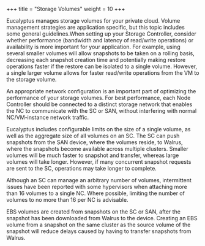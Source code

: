 +++
title = "Storage Volumes"
weight = 10
+++

Eucalyptus manages storage volumes for your private cloud. Volume management strategies are application specific, but this topic includes some general guidelines.When setting up your Storage Controller, consider whether performance (bandwidth and latency of read/write operations) or availability is more important for your application. For example, using several smaller volumes will allow snapshots to be taken on a rolling basis, decreasing each snapshot creation time and potentially making restore operations faster if the restore can be isolated to a single volume. However, a single larger volume allows for faster read/write operations from the VM to the storage volume. 

An appropriate network configuration is an important part of optimizing the performance of your storage volumes. For best performance, each Node Controller should be connected to a distinct storage network that enables the NC to communicate with the SC or SAN, without interfering with normal NC/VM-instance network traffic. 

Eucalyptus includes configurable limits on the size of a single volume, as well as the aggregate size of all volumes on an SC. The SC can push snapshots from the SAN device, where the volumes reside, to Walrus, where the snapshots become available across multiple clusters. Smaller volumes will be much faster to snapshot and transfer, whereas large volumes will take longer. However, if many concurrent snapshot requests are sent to the SC, operations may take longer to complete. 

Although an SC can manage an arbitrary number of volumes, intermittent issues have been reported with some hypervisors when attaching more than 16 volumes to a single NC. Where possible, limiting the number of volumes to no more than 16 per NC is advisable. 

EBS volumes are created from snapshots on the SC or SAN, after the snapshot has been downloaded from Walrus to the device. Creating an EBS volume from a snapshot on the same cluster as the source volume of the snapshot will reduce delays caused by having to transfer snapshots from Walrus. 

